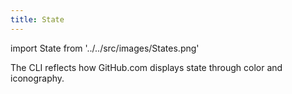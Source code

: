 ```yaml
---
title: State
---
```

import State from '../../src/images/States.png'

The CLI reflects how GitHub.com displays state through color and iconography.

<img src={State} alt="" />
